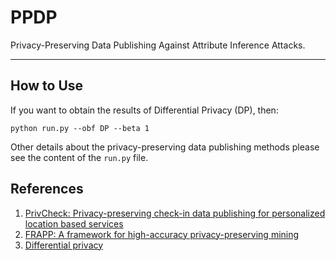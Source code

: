 # PPDP

Privacy-Preserving Data Publishing Against Attribute Inference Attacks.

<hr>

## How to Use

If you want to obtain the results of Differential Privacy (DP), then:

`python run.py --obf DP --beta 1`

Other details about the privacy-preserving data publishing methods please see the content of the `run.py` file.

## References

1. [PrivCheck: Privacy-preserving check-in data publishing for personalized location based services](https://dl.acm.org/doi/abs/10.1145/2971648.2971685)
2. [FRAPP: A framework for high-accuracy privacy-preserving mining](https://link.springer.com/article/10.1007/s10618-008-0119-9)
3. [Differential privacy](https://link.springer.com/chapter/10.1007/11787006_1)